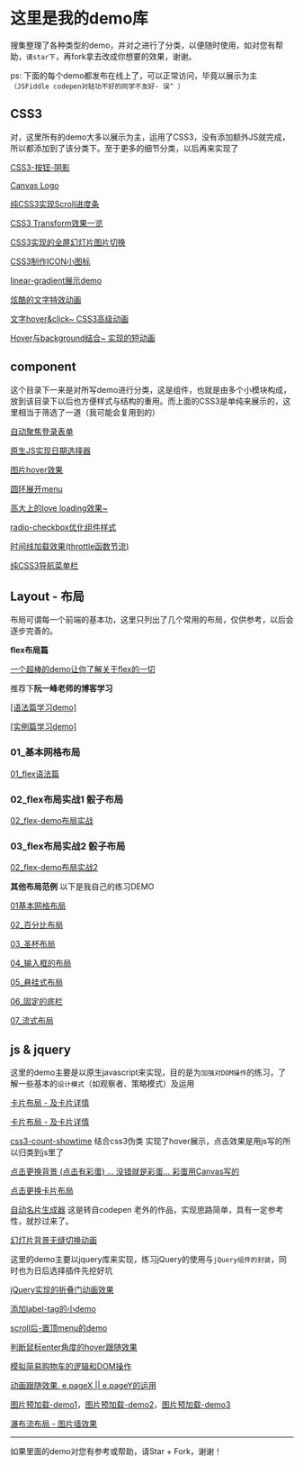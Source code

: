 # 这里是我的demo库

搜集整理了各种类型的demo，并对之进行了分类，以便随时使用，如对您有帮助，`请star下`，再fork拿去改成你想要的效果，谢谢。

ps: 下面的每个demo都发布在线上了，可以正常访问，毕竟以展示为主`（JSFiddle codepen对轻功不好的同学不友好- 误^ ）`

## CSS3

对，这里所有的demo大多以展示为主，运用了CSS3，没有添加额外JS就完成，所以都添加到了该分类下。至于更多的细节分类，以后再来实现了

<a href="http://fridolph.top/my-demo/css3/buttons-box-shadow/index.html" target="_blank">CSS3-按钮-阴影</a>

<a href="http://fridolph.top/my-demo/css3/canvas-animation-logo/index.html" target="_blank">Canvas Logo</a>

<a href="http://fridolph.top/my-demo/css3/css3-scroll/index.html" target="_blank">纯CSS3实现Scroll进度条</a>

<a href="http://fridolph.top/my-demo/css3/css3-transform/index.html" target="_blank">CSS3 Transform效果一览</a>

<a href="http://fridolph.top/my-demo/css3/fullscreen-background-animation/index.html" target="_blank">CSS3实现的全屏幻灯片图片切换</a> 

<a href="http://fridolph.top/my-demo/css3/icon-toggle/index.html" target="_blank">CSS3制作ICON小图标</a> 

<a href="http://fridolph.top/my-demo/css3/linear-gradient/index.html" target="_blank">linear-gradient展示demo</a>

<a href="http://fridolph.top/my-demo/css3/text-animation/index.html" target="_blank">炫酷的文字特效动画</a>

<a href="http://fridolph.top/my-demo/css3/text-hover/index.html" target="_blank">文字hover&click~ CSS3高级动画</a>

<a href="http://fridolph.top/my-demo/css3/transportation-hover/index.html" target="_blank">Hover与background结合~ 实现的短动画</a>


## component

这个目录下一来是对所写demo进行分类，这是组件，也就是由多个小模块构成，放到该目录下以后也方便样式与结构的重用。而上面的CSS3是单纯来展示的，这里相当于筛选了一道（我可能会复用到的）

<a href="http://fridolph.top/my-demo/component/auto-focus-login/index.html" target="_blank">自动聚焦登录表单</a>

<a href="http://fridolph.top/my-demo/component/date-picker/index.html" target="_blank">原生JS实现日期选择器</a>

<a href="http://fridolph.top/my-demo/component/card-hover/index.html" target="_blank">图片hover效果</a>

<a href="http://fridolph.top/my-demo/component/circular-menu-toggle/index.html" target="_blank">圆环展开menu</a>

<a href="http://fridolph.top/my-demo/component/linear-gradient/index.html" target="_blank">高大上的love loading效果~</a>

<a href="http://fridolph.top/my-demo/component/linear-gradient/index.html" target="_blank">radio-checkbox优化组件样式</a>

<a href="http://fridolph.top/my-demo/component/timeline-scroll/index.html" target="_blank">时间线加载效果(throttle函数节流)</a>

<a href="http://fridolph.top/my-demo/component/toggle-menu/index.html" target="_blank">纯CSS3导航菜单栏</a>



## Layout - 布局

布局可谓每一个前端的基本功，这里只列出了几个常用的布局，仅供参考，以后会逐步完善的。

**flex布局篇**

<a href="http://fridolph.top/my-demo/layout/flex/flex.html" target="_blank">一个超棒的demo让你了解关于flex的一切</a>

推荐下**阮一峰老师的博客学习**

<a href="http://www.ruanyifeng.com/blog/2015/07/flex-grammar.html?utm_source=tuicool" target="_blank">[语法篇学习demo]</a>

<a href="http://www.ruanyifeng.com/blog/2015/07/flex-examples.html" target="_blank">[实例篇学习demo]</a>

### 01_基本网格布局

<a href="http://fridolph.top/my-demo/layout/flex/01_yufa.html" target="_blank">01_flex语法篇</a>

### 02_flex布局实战1 骰子布局
<a href="http://fridolph.top/my-demo/layout/flex/02_demo.html" target="_blank">02_flex-demo布局实战</a>

### 03_flex布局实战2 骰子布局
<a href="http://fridolph.top/my-demo/layout/flex/03_demo.html" target="_blank">02_flex-demo布局实战2</a>

**其他布局范例** 以下是我自己的练习DEMO

<a href="http://fridolph.top/my-demo/layout/common-layout/01base.html" target="_blank">01基本网格布局</a>

<a href="http://fridolph.top/my-demo/layout/common-layout/02percent.html" target="_blank">02_百分比布局</a>

<a href="http://fridolph.top/my-demo/layout/common-layout/03grail.html" target="_blank">03_圣杯布局</a>

<a href="http://fridolph.top/my-demo/layout/common-layout/04input.html" target="_blank">04_输入框的布局</a>

<a href="http://fridolph.top/my-demo/layout/common-layout/05suspend.html" target="_blank">05_悬挂式布局</a>

<a href="http://fridolph.top/my-demo/layout/common-layout/06sticky-footer.html" target="_blank">06_固定的底栏</a>

<a href="http://fridolph.top/my-demo/layout/common-layout/07fluid.html" target="_blank">07_流式布局</a>

## js & jquery

这里的demo主要是以原生javascript来实现，目的是为`加强对DOM操作`的练习，了解一些基本的`设计模式`（如观察者、策略模式）及运用

<a href="http://fridolph.top/my-demo/js-demo/card-op/index.html" target="_blank">卡片布局 - 及卡片详情</a> 

<a href="http://fridolph.top/my-demo/js-demo/card-click-change/index.html" target="_blank">卡片布局 - 及卡片详情</a> 

<a href="http://fridolph.top/my-demo/js-demo/css3-count-showtime/index.html" target="_blank">css3-count-showtime</a> 结合css3伪类 实现了hover展示，点击效果是用js写的所以归类到js里了

<a href="http://fridolph.top/my-demo/js-demo/canvas-change-background/index.html" target="_blank">点击更换背景 (点击有彩蛋) … 没错就是彩蛋… 彩蛋用Canvas写的 </a> 

<a href="http://fridolph.top/my-demo/js-demo/card-click-change/index.html" target="_blank">点击更换卡片布局</a> 

<a href="http://fridolph.top/my-demo/js-demo/auto-generate-card/index.html" target="_blank">自动名片生成器</a> 
这是转自codepen 老外的作品，实现思路简单，具有一定参考性，就抄过来了。

<a href="http://fridolph.top/my-demo/js-demo/slide-animation/index.html" target="_blank">幻灯片背景无缝切换动画</a> 

这里的demo主要以jquery库来实现，练习jQuery的使用与`jQuery组件的封装`，同时也为日后选择插件先挖好坑

<a href="http://fridolph.top/my-demo/js-jquery/accordion/index.html" target="_blank">jQuery实现的折叠门动画效果</a> 

<a href="http://fridolph.top/my-demo/js-jquery/add-label-click-keyup/index.html" target="_blank">添加label-tag的小demo</a> 

<a href="http://fridolph.top/my-demo/js-jquery/auto-position-menu/index.html" target="_blank">scroll后-置顶menu的demo</a> 

<a href="http://fridolph.top/my-demo/js-jquery/automatic-angle-mask/index.html" target="_blank">判断鼠标enter角度的hover跟随效果</a> 

<a href="http://fridolph.top/my-demo/js-jquery/easy-shopping-cart/index.html" target="_blank">模拟简易购物车的逻辑和DOM操作</a> 

<a href="http://fridolph.top/my-demo/js-jquery/follow-eye-js/index.html" target="_blank">动画跟随效果. e.pageX || e.pageY的运用</a> 

<a href="http://fridolph.top/my-demo/js-jquery/image-preloading/index.html" target="_blank">图片预加载-demo1</a>，<a href="http://fridolph.top/my-demo/js-jquery/image-preloading/index2.html" target="_blank">图片预加载-demo2</a>，<a href="http://fridolph.top/my-demo/js-jquery/image-preloading/index3.html" target="_blank">图片预加载-demo3</a> 

<a href="http://fridolph.top/my-demo/js-jquery/waterfall-image-layout/index.html" target="_blank">瀑布流布局 - 图片墙效果</a> 


---

如果里面的demo对您有参考或帮助，请Star + Fork，谢谢！
